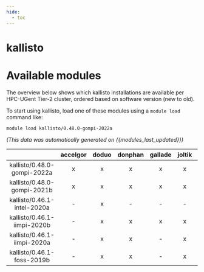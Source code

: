 ```yaml
---
hide:
  - toc
---
```


kallisto
========

# Available modules


The overview below shows which kallisto installations are available per HPC-UGent Tier-2 cluster, ordered based on software version (new to old).

To start using kallisto, load one of these modules using a `module load` command like:

```shell
module load kallisto/0.48.0-gompi-2022a
```

*(This data was automatically generated on {{modules_last_updated}})*  

| |accelgor|doduo|donphan|gallade|joltik|shinx|skitty|
| :---: | :---: | :---: | :---: | :---: | :---: | :---: | :---: |
|kallisto/0.48.0-gompi-2022a|x|x|x|x|x|-|-|
|kallisto/0.48.0-gompi-2021b|x|x|x|x|x|-|-|
|kallisto/0.46.1-intel-2020a|-|x|-|-|-|-|-|
|kallisto/0.46.1-iimpi-2020b|-|x|x|x|x|-|-|
|kallisto/0.46.1-iimpi-2020a|-|x|x|-|x|-|-|
|kallisto/0.46.1-foss-2019b|-|x|x|-|x|-|-|
